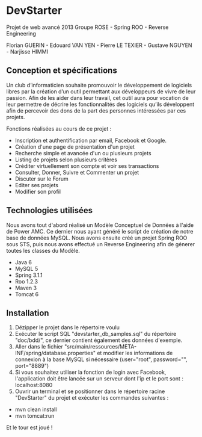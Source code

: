 DevStarter
==========

Projet de web avancé 2013 Groupe ROSE - Spring ROO - Reverse Engineering

Florian GUERIN - Edouard VAN YEN - Pierre LE TEXIER - Gustave NGUYEN - Narjisse HIMMI

## Conception et spécifications

Un club d’informaticien souhaite promouvoir le développement de logiciels libres par la création d’un outil permettant aux développeurs de vivre de leur passion. 
Afin de les aider dans leur travail, cet outil aura pour vocation de leur permettre de décrire les fonctionnalités des logiciels qu’ils développent afin de percevoir des dons de la part des personnes intéressées par ces projets.

Fonctions réalisées au cours de ce projet :

- Inscription et authentification par email, Facebook et Google.
- Création d'une page de présentation d'un projet
- Recherche simple et avancée d'un ou plusieurs projets
- Listing de projets selon plusieurs critères
- Créditer virtuellement son compte et voir ses transactions
- Consulter, Donner, Suivre et Commenter un projet
- Discuter sur le Forum
- Editer ses projets
- Modifier son profil
	

## Technologies utilisées

Nous avons tout d'abord réalisé un Modèle Conceptuel de Données à l'aide de Power AMC. Ce dernier nous ayant généré le script de création de notre base de données MySQL.
Nous avons ensuite créé un projet Spring ROO sous STS, puis nous avons effectué un Reverse Engineering afin de génerer toutes les classes du Modèle.

- Java 6
- MySQL 5
- Spring 3.1.1
- Roo 1.2.3
- Maven 3
- Tomcat 6

## Installation

1.  Dézipper le projet dans le répertoire voulu
2.  Exécuter le script SQL "devstarter_db_samples.sql" du répertoire "doc/bdd/", ce dernier contient également des données d'exemple.
3.  Aller dans le fichier "src/main/ressources/META-INF/spring/database.properties" et modifier les informations de connexion à la base MySQL si nécessaire (user="root", password="", port="8889")
4.  Si vous souhaitez utiliser la fonction de login avec Facebook, l'application doit être lancée sur un serveur dont l'ip et le port sont : localhost:8080
5.  Ouvrir un terminal et se positionner dans le répertoire racine "DevStarter" du projet et exécuter les commandes suivantes :
  
  - mvn clean install
  - mvn tomcat:run

Et le tour est joué !


